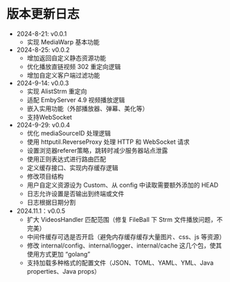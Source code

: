 # 版本更新日志
- 2024-8-21: v0.0.1
  - 实现 MediaWarp 基本功能
- 2024-8-25: v0.0.2
  - 增加返回自定义静态资源功能
  - 优化播放直链视频 302 重定向逻辑
  - 增加自定义客户端过滤功能
- 2024-9-14: v0.0.3
  - 实现 AlistStrm 重定向
  - 适配 EmbyServer 4.9 视频播放逻辑
  - 嵌入实用功能（外部播放器、弹幕、美化等）
  - 支持WebSocket
- 2024-9-29: v0.0.4
  - 优化 mediaSourceID 处理逻辑
  - 使用 httputil.ReverseProxy 处理 HTTP 和 WebSocket 请求
  - 设置浏览器referer策略，跳转时减少服务器站点泄露
  - 使用正则表达式进行路由匹配
  - 定义缓存接口、实现内存缓存逻辑
  - 修改项目结构
  - 用户自定义资源设为 Custom、从 config 中读取需要额外添加的 HEAD
  - 日志允许设置是否输出到终端或文件
  - 日志根据日期分割
- 2024.11.1：v0.0.5
  - 扩大 VideosHandler 匹配范围（修复 FileBall 下 Strm 文件播放问题，不完美）
  - 中间件缓存可选是否开启（避免内存缓存缓存大量图片、css、js 等资源）
  - 修改 internal/config、internal/logger、internal/cache 这几个包，使其使用方式更加 “golang”
  - 支持加载多种格式的配置文件（JSON、TOML、YAML、YML、Java properties、Java props）
